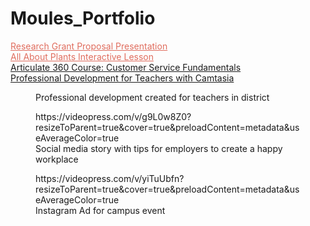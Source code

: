 # Moules_Portfolio
<!-- wp:buttons {"align":"wide","layout":{"type":"flex","justifyContent":"center"}} -->
<div class="wp-block-buttons alignwide"><!-- wp:button {"style":{"color":{"text":"#e06d5e"}}} -->
<div class="wp-block-button"><a class="wp-block-button__link has-text-color" href="https://docs.google.com/file/d/16-ELEnGfhBW2i_0kVcdWtxID9DN4atLh/edit?usp=docslist_api&amp;filetype=mspresentation" style="color:#e06d5e">Research Grant Proposal Presentation</a></div>
<!-- /wp:button -->

<!-- wp:button {"style":{"color":{"text":"#e06d5e"}}} -->
<div class="wp-block-button"><a class="wp-block-button__link has-text-color" href="https://docs.google.com/presentation/d/17YRY7yo9_qfv3vyEUy0GkXdQSK3jhcRgwx4idC9jSZ0/edit" style="color:#e06d5e" rel="">All About Plants Interactive Lesson</a></div>
<!-- /wp:button --></div>
<!-- /wp:buttons -->

<!-- wp:buttons {"layout":{"type":"flex","justifyContent":"center"}} -->
<div class="wp-block-buttons"><!-- wp:button {"textColor":"background"} -->
<div class="wp-block-button"><a class="wp-block-button__link has-background-color has-text-color" href="https://rise.articulate.com/share/rGicmRAjczwBTxw7gEvVHFWesoecJLUF" target="_blank" rel="noreferrer noopener">Articulate 360 Course: Customer Service Fundamentals</a></div>
<!-- /wp:button --></div>
<!-- /wp:buttons -->

<!-- wp:buttons -->
<div class="wp-block-buttons"><!-- wp:button -->
<div class="wp-block-button"><a class="wp-block-button__link" href="https://www.canva.com/design/DAE8qcA99Mc/14aRtbohpMP5ONAfY6bnAQ/watch?utm_content=DAE8qcA99Mc&amp;utm_campaign=designshare&amp;utm_medium=link&amp;utm_source=publishsharelink" target="_blank" rel="noreferrer noopener">Professional Development for Teachers with Camtasia</a></div>
<!-- /wp:button --></div>
<!-- /wp:buttons -->

<!-- wp:image {"id":67,"sizeSlug":"large","linkDestination":"custom"} -->
<figure class="wp-block-image size-large"><a href="https://www.canva.com/design/DAE5YCYU8V8/6iodls7Z8TOZe1wDilrPXQ/view?utm_content=DAE5YCYU8V8&amp;utm_campaign=designshare&amp;utm_medium=link&amp;utm_source=publishsharelink"><img src="https://moulesdesign.files.wordpress.com/2022/02/img_0171-2.jpg?w=1024" alt="" class="wp-image-67"/></a><figcaption>Professional development created for teachers in district </figcaption></figure>
<!-- /wp:image -->

<!-- wp:video {"guid":"g9L0w8Z0","id":45,"videoPressTracks":[],"videoPressClassNames":"wp-block-embed is-type-video is-provider-videopress"} -->
<figure class="wp-block-video wp-block-embed is-type-video is-provider-videopress"><div class="wp-block-embed__wrapper">
https://videopress.com/v/g9L0w8Z0?resizeToParent=true&amp;cover=true&amp;preloadContent=metadata&amp;useAverageColor=true
</div><figcaption>Social media story with tips for employers to create a happy workplace</figcaption></figure>
<!-- /wp:video -->

<!-- wp:video {"guid":"yiTuUbfn","id":86,"videoPressTracks":[],"videoPressClassNames":"wp-block-embed is-type-video is-provider-videopress"} -->
<figure class="wp-block-video wp-block-embed is-type-video is-provider-videopress"><div class="wp-block-embed__wrapper">
https://videopress.com/v/yiTuUbfn?resizeToParent=true&amp;cover=true&amp;preloadContent=metadata&amp;useAverageColor=true
</div><figcaption>Instagram Ad for campus event</figcaption></figure>
<!-- /wp:video -->

